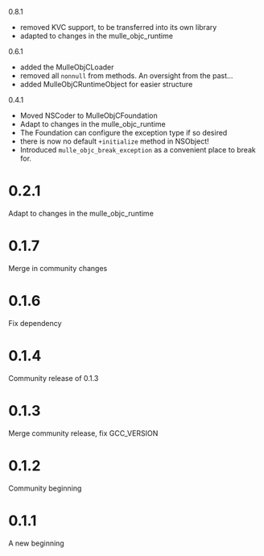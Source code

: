0.8.1

* removed KVC support, to be transferred into its own library
* adapted to changes in the mulle_objc_runtime

0.6.1

* added the MulleObjCLoader
* removed all `nonnull` from methods. An oversight from the past...
* added MulleObjCRuntimeObject for easier structure

0.4.1

* Moved NSCoder to MulleObjCFoundation
* Adapt to changes in the mulle_objc_runtime
* The Foundation can configure the exception type if so desired
* there is now no default `+initialize` method in NSObject!
* Introduced `mulle_objc_break_exception` as a convenient place to 
break for.



0.2.1
====

Adapt to changes in the mulle_objc_runtime

0.1.7
=====

Merge in community changes


0.1.6
=====

Fix dependency

0.1.4
=====

Community release of 0.1.3

0.1.3
=====

Merge community release, fix GCC_VERSION

0.1.2
=====

Community beginning

0.1.1
=====

A new beginning